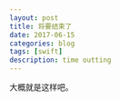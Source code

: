```yaml
---
layout: post
title: 将要结束了
date: 2017-06-15
categories: blog
tags: [swift]
description: time outting
---
```

大概就是这样吧。
